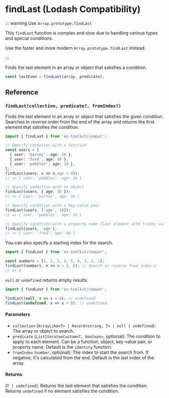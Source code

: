 # findLast (Lodash Compatibility)

::: warning Use `Array.prototype.findLast`

This `findLast` function is complex and slow due to handling various types and special conditions.

Use the faster and more modern `Array.prototype.findLast` instead.

:::

Finds the last element in an array or object that satisfies a condition.

```typescript
const lastEven = findLast(array, predicate);
```

## Reference

### `findLast(collection, predicate?, fromIndex?)`

Finds the last element in an array or object that satisfies the given condition. Searches in reverse order from the end of the array and returns the first element that satisfies the condition.

```typescript
import { findLast } from 'es-toolkit/compat';

// Specify condition with a function
const users = [
  { user: 'barney', age: 36 },
  { user: 'fred', age: 40 },
  { user: 'pebbles', age: 18 },
];
findLast(users, o => o.age < 40);
// => { user: 'pebbles', age: 18 }

// Specify condition with an object
findLast(users, { age: 36 });
// => { user: 'barney', age: 36 }

// Specify condition with a key-value pair
findLast(users, ['age', 18]);
// => { user: 'pebbles', age: 18 }

// Specify condition with a property name (last element with truthy value)
findLast(users, 'age');
// => { user: 'fred', age: 40 }
```

You can also specify a starting index for the search.

```typescript
import { findLast } from 'es-toolkit/compat';

const numbers = [1, 2, 3, 4, 5, 4, 3, 2, 1];
findLast(numbers, n => n > 3, 6); // Search in reverse from index 6
// => 4
```

`null` or `undefined` returns empty results.

```typescript
import { findLast } from 'es-toolkit/compat';

findLast(null, x => x > 0); // undefined
findLast(undefined, x => x > 0); // undefined
```

#### Parameters

- `collection` (`ArrayLike<T> | Record<string, T> | null | undefined`): The array or object to search.
- `predicate` (`ListIterateeCustom<T, boolean>`, optional): The condition to apply to each element. Can be a function, object, key-value pair, or property name. Default is the `identity` function.
- `fromIndex` (`number`, optional): The index to start the search from. If negative, it's calculated from the end. Default is the last index of the array.

#### Returns

(`T | undefined`): Returns the last element that satisfies the condition. Returns `undefined` if no element satisfies the condition.
